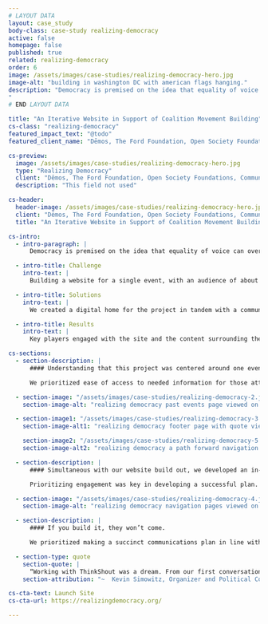 ```yaml
---
# LAYOUT DATA
layout: case_study
body-class: case-study realizing-democracy
active: false
homepage: false
published: true
related: realizing-democracy
order: 6
image: /assets/images/case-studies/realizing-democracy-hero.jpg
image-alt: "building in washington DC with american flags hanging."
description: "Democracy is premised on the idea that equality of voice can overcome inequality of resources. Yet in recent decades, democracy in the United States has seen a shift that favors the power of private ownership at the expense of the power of public citizenship. The Ford Foundation, Community Change, the Center on Democracy and Organizing, Dēmos, and the Open Society Foundations, launched a new learning series called Realizing Democracy to bring people power and resources to correct for that shift.
"
# END LAYOUT DATA

title: "An Iterative Website in Support of Coalition Movement Building"
cs-class: "realizing-democracy"
featured_impact_text: "@todo"
featured_client_name: "Dēmos, The Ford Foundation, Open Society Foundations, Community Change, and Center on Democracy and Organizing"

cs-preview:
  image: /assets/images/case-studies/realizing-democracy-hero.jpg
  type: "Realizing Democracy"
  client: "Dēmos, The Ford Foundation, Open Society Foundations, Community Change, and Center on Democracy and Organizing"
  description: "This field not used"

cs-header:
  header-image: /assets/images/case-studies/realizing-democracy-hero.jpg
  client: "Dēmos, The Ford Foundation, Open Society Foundations, Community Change, and Center on Democracy and Organizing"
  title: "An Iterative Website in Support of Coalition Movement Building."

cs-intro:
  - intro-paragraph: |
      Democracy is premised on the idea that equality of voice can overcome inequality of resources. Yet in recent decades, democracy in the United States has seen a shift that favors the power of private ownership at the expense of the power of public citizenship. The Ford Foundation Center for Social Justice, Community Change, the Center on Democracy and Organizing, Dēmos, the Open Society Foundations, and the Ford Foundation launched a new learning series called Realizing Democracy to bring people power and resources to correct for that shift.

  - intro-title: Challenge
    intro-text: |
      Building a website for a single event, with an audience of about 200 key players and stakeholders.

  - intro-title: Solutions
    intro-text: |
      We created a digital home for the project in tandem with a communications plan that was designed to go deep with a specific audience. We needed to make sure that people knew the site was there, and bookmarked it as a reference to return to.

  - intro-title: Results
    intro-text: |
      Key players engaged with the site and the content surrounding the event. The activity that was happening before the flagship event was sustained afterwards through Twitter, Facebook, and email.

cs-sections:
  - section-description: |
      #### Understanding that this project was centered around one event, we designed a thoughtful and intentional website that would be useful in disseminating information to attendees, and that left them feeling prepared and excited.

      We prioritized ease of access to needed information for those attending this event. A multimedia filled homepage let users land in an engaging place where they could find contextual and shareable information. This included timely articles, a featured art series, and tweetable quotes to help build connection before the event date. An easily navigable menu provided users with the ability to further their understanding of the goals of this summit, find sponsors, and find information on past events.

  - section-image: "/assets/images/case-studies/realizing-democracy-2.jpg"
    section-image-alt: "realizing democracy past events page viewed on a desktop and art page viewed on a mobile device."

  - section-image1: "/assets/images/case-studies/realizing-democracy-3.jpg"
    section-image-alt1: "realizing democracy footer page with quote viewed on a tablet."

    section-image2: "/assets/images/case-studies/realizing-democracy-5.jpg"
    section-image-alt2: "realizing democracy a path forward navigation page viewed on laptop."

  - section-description: |
      #### Simultaneous with our website build out, we developed an in-depth communications plan in order to build, and maintain, a sense of community-- even after the kickoff event was over.

      Prioritizing engagement was key in developing a successful plan. The result was an in-depth social media toolkit filled with handles, hashtags, an asset library, drafted posts for various social channels, and a posting schedule. This allowed attendees to easily find content related to this event and to keep communication going post-event.

  - section-image: "/assets/images/case-studies/realizing-democracy-4.jpg"
    section-image-alt: "realizing democracy navigation pages viewed on three phones."

  - section-description: |
      #### If you build it, they won’t come.

      We prioritized making a succinct communications plan in line with the website in order to ensure all attendees had access to the information they needed. Focusing on depth, rather than reach, helped streamline this process to successfully engage with our target audience. It also allowed the organizers of this event to create a new strategy that they’ll be able to implement for future events.

  - section-type: quote
    section-quote: |
      “Working with ThinkShout was a dream. From our first conversation, they were committed to understanding the short-term needs of our project as well as the long-term intent and impact, setting us up for success down the road while checking every single box we needed to hit a series of intense, hair-on-fire deadlines. On top of all that, every person on their team comes to conversations with energy and kindness, totally prepared to do their best work to help bring our ideas to life. Couldn’t imagine building a project without them.”
    section-attribution: "~  Kevin Simowitz, Organizer and Political Consultant for the Ford Foundation"

cs-cta-text: Launch Site
cs-cta-url: https://realizingdemocracy.org/

---
```

